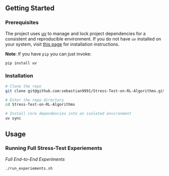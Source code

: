 ## Getting Started

### Prerequisites

The project uses [uv](https://docs.astral.sh/uv/) to manage and lock project dependencies for a consistent and reproducible environment. If you do not have `uv` installed on your system, visit [this page](https://docs.astral.sh/uv/getting-started/installation/) for installation instructions.

**Note**: If you have `pip` you can just invoke:

```sh
pip install uv
```

### Installation

```sh
# Clone the repo
git clone git@github.com:sebastian9991/Stress-Test-on-RL-Algorithms.git

# Enter the repo directory
cd Stress-Test-on-RL-Algorithms

# Install core dependencies into an isolated environment
uv sync
```

## Usage

### Running Full Stress-Test Experiements

_Full End-to-End Experiments_

```sh
./run_experiements.sh
```

